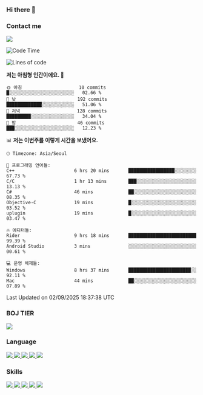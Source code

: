 ### Hi there 👋

<!-- Contact me-->
### Contact me
<a href="mailto:hiko1931@gmail.com">
    <img src="https://img.shields.io/badge/Gmail-D14836?logo=gmail&logoColor=white">
</a>

<!--START_SECTION:waka-->
![Code Time](http://img.shields.io/badge/Code%20Time-567%20hrs%2022%20mins-blue)

![Lines of code](https://img.shields.io/badge/%EC%A0%80%EB%8A%94%20%EC%97%AC%ED%83%9C%EA%B9%8C%EC%A7%80%20-3.2%20million%20%EC%A4%84%EC%9D%98%20%EC%BD%94%EB%93%9C%EB%A5%BC%20%EC%9E%91%EC%84%B1%ED%96%88%EC%96%B4%EC%9A%94.-blue)

**저는 아침형 인간이에요. 🐤** 

```text
🌞 아침                     10 commits          █░░░░░░░░░░░░░░░░░░░░░░░░   02.66 % 
🌆 낮　                     192 commits         █████████████░░░░░░░░░░░░   51.06 % 
🌃 저녁                     128 commits         █████████░░░░░░░░░░░░░░░░   34.04 % 
🌙 밤　                     46 commits          ███░░░░░░░░░░░░░░░░░░░░░░   12.23 % 
```


📊 **저는 이번주를 이렇게 시간을 보냈어요.** 

```text
🕑︎ Timezone: Asia/Seoul

💬 프로그래밍 언어들: 
C++                      6 hrs 20 mins       █████████████████░░░░░░░░   67.73 % 
C/C                      1 hr 13 mins        ███░░░░░░░░░░░░░░░░░░░░░░   13.13 % 
C#                       46 mins             ██░░░░░░░░░░░░░░░░░░░░░░░   08.35 % 
Objective-C              19 mins             █░░░░░░░░░░░░░░░░░░░░░░░░   03.52 % 
uplugin                  19 mins             █░░░░░░░░░░░░░░░░░░░░░░░░   03.47 % 

🔥 에디터들: 
Rider                    9 hrs 18 mins       █████████████████████████   99.39 % 
Android Studio           3 mins              ░░░░░░░░░░░░░░░░░░░░░░░░░   00.61 % 

💻 운영 체제들: 
Windows                  8 hrs 37 mins       ███████████████████████░░   92.11 % 
Mac                      44 mins             ██░░░░░░░░░░░░░░░░░░░░░░░   07.89 % 
```


 Last Updated on 02/09/2025 18:37:38 UTC
<!--END_SECTION:waka-->

<!-- BOJ -->
### BOJ TIER
[![](http://mazassumnida.wtf/api/v2/generate_badge?boj=swifter)](https://solved.ac/swifter)

### Language
<a href="https://java.com">
    <img src="https://img.shields.io/badge/Java-007396?logo=java&logoColor=white">
</a>
<a href="https://kotlinlang.org">
    <img src="https://img.shields.io/badge/Kotlin-7F52FF?logo=kotlin&logoColor=white">
</a>
<a href="https://developer.mozilla.org/ko/docs/Web/JavaScript">
    <img src="https://img.shields.io/badge/JavaScript-F7DF1E?logo=javascript&logoColor=white">
</a>
<a href="https://isocpp.org/">
    <img src="https://img.shields.io/badge/C++-00599C?logo=cplusplus&logoColor=white">
</a>
<a href="https://learn.microsoft.com/ko-kr/dotnet/csharp/">
    <img src="https://img.shields.io/badge/csharp-239120?logo=csharp&logoColor=white">
</a>


### Skills
<a href="https://developer.android.com">
    <img src="https://img.shields.io/badge/Android-3DDC84?logo=android&logoColor=white">
</a>
<a href="https://reactivex.io">
    <img src="https://img.shields.io/badge/ReactiveX-B7178C?logo=ReactiveX&logoColor=white">
</a>
<a href="https://nodejs.org">
    <img src="https://img.shields.io/badge/Node.js-339933?logo=node.js&logoColor=white">
</a>
<a href="https://unity.com/kr">
    <img src="https://img.shields.io/badge/unity-FFFFFF?logo=unity&logoColor=black">
</a>
<a href="https://www.unrealengine.com/ko">
    <img src="https://img.shields.io/badge/unrealengine-0E1128?logo=unrealengine&logoColor=white">
</a>

